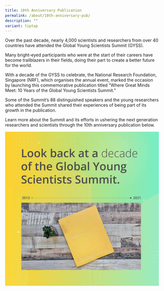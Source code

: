 ```yaml
---
title: 10th Anniversary Publication
permalink: /about/10th-anniversary-pub/
description: ""
variant: tiptap
---
```

Over the past decade, nearly 4,000 scientists and researchers from over 40 countries have attended the Global Young Scientists Summit (GYSS).

Many bright-eyed participants who were at the start of their careers have become trailblazers in their fields, doing their part to create a better future for the world.

With a decade of the GYSS to celebrate, the National Research Foundation, Singapore (NRF), which organises the annual event, marked the occasion by launching this commemorative publication titled “Where Great Minds Meet: 10 Years of the Global Young Scientists Summit.”

Some of the Summit’s 88 distinguished speakers and the young researchers who attended the Summit shared their experiences of being part of its growth in the publication.

Learn more about the Summit and its efforts in ushering the next generation researchers and scientists through the 10th anniversary publication below.

[![Alt text](/images/10th-anniversary-pub.jpg)](https://go.gov.sg/gyss-10th-anniversary-pub)